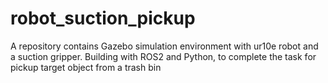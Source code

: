# robot_suction_pickup
A repository contains Gazebo simulation environment with ur10e robot and a suction gripper. Building with ROS2 and Python, to complete the task for pickup target object from a trash bin
